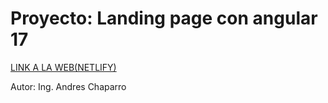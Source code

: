 # Proyecto: Landing page con angular 17

[LINK A LA WEB(NETLIFY)](https://proyecto-landing-page-angular-17.netlify.app/)

Autor: Ing. Andres Chaparro

